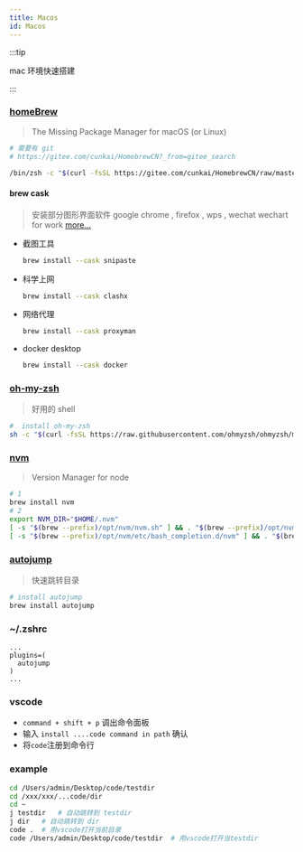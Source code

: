 ```yaml
---
title: Macos
id: Macos
---
```


:::tip

mac 环境快速搭建

:::

### [homeBrew](https://brew.sh/)

> The Missing Package Manager for macOS (or Linux)

```bash
# 需要有 git
# https://gitee.com/cunkai/HomebrewCN?_from=gitee_search

/bin/zsh -c "$(curl -fsSL https://gitee.com/cunkai/HomebrewCN/raw/master/Homebrew.sh)"
```

#### brew cask

> 安装部分图形界面软件
> google chrome , firefox , wps , wechat wechart for work [more...](https://formulae.brew.sh/cask/)

- 截图工具
  ```bash
  brew install --cask snipaste
  ```
- 科学上网
  ```bash
  brew install --cask clashx
  ```
- 网络代理
  ```bash
  brew install --cask proxyman
  ```
- docker desktop
  ```bash
  brew install --cask docker
  ```

[^_^]: # ( // TODO 热更新开发环境)

### [oh-my-zsh ](https://github.com/ohmyzsh/ohmyzsh)

> 好用的 shell

```bash
#  install oh-my-zsh
sh -c "$(curl -fsSL https://raw.githubusercontent.com/ohmyzsh/ohmyzsh/master/tools/install.sh)"
```

### [nvm](https://github.com/nvm-sh/nvm#troubleshooting-on-macos)

> Version Manager for node

```bash
# 1
brew install nvm
# 2
export NVM_DIR="$HOME/.nvm"
[ -s "$(brew --prefix)/opt/nvm/nvm.sh" ] && . "$(brew --prefix)/opt/nvm/nvm.sh" # This loads nvm
[ -s "$(brew --prefix)/opt/nvm/etc/bash_completion.d/nvm" ] && . "$(brew --prefix)/opt/nvm/etc/bash_completion.d/nvm" # This loads nvm bash_completion
```

### [autojump](https://github.com/wting/autojump)

> 快速跳转目录

```bash
# install autojump
brew install autojump
```

### ~/.zshrc

```
...
plugins=(
  autojump
)
...
```

### vscode

- `command + shift + p` 调出命令面板
- 输入 `install ....code command in path` 确认
- 将`code`注册到命令行

### example

```bash
cd /Users/admin/Desktop/code/testdir
cd /xxx/xxx/...code/dir
cd ~
j testdir   # 自动跳转到 testdir
j dir   # 自动跳转到 dir
code .  # 用vscode打开当前目录
code /Users/admin/Desktop/code/testdir  # 用vscode打开当testdir
```
